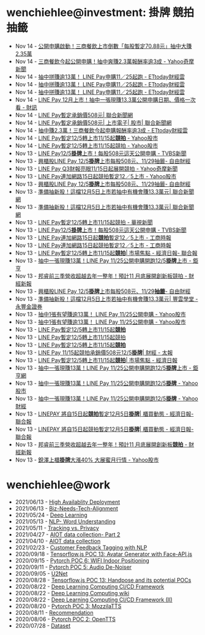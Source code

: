# wenchiehlee@investment: 掛牌 競拍 抽籤 

<!-- rss start -->
- Nov 14 - [公開申購啟動！三商餐飲上市倒數「每股暫定70.88元」抽中大賺2.35萬](https://www.google.com/url?rct=j&sa=t&url=https://www.ftnn.com.tw/news/337652&ct=ga&cd=CAIyIDAyOWU0YTc5M2ViOGJkZDQ6Y29tLnR3OnpoLVRXOlRX&usg=AOvVaw1YK8_gQGhTrybNKS_4D7Y3)
- Nov 14 - [三商餐飲今起公開申購！抽中爽賺2.3萬報酬率逾3成 - Yahoo奇摩新聞](https://www.google.com/url?rct=j&sa=t&url=https://tw.news.yahoo.com/%25E4%25B8%2589%25E5%2595%2586%25E9%25A4%2590%25E9%25A3%25B2%25E4%25BB%258A%25E8%25B5%25B7%25E5%2585%25AC%25E9%2596%258B%25E7%2594%25B3%25E8%25B3%25BC-%25E6%258A%25BD%25E4%25B8%25AD%25E7%2588%25BD%25E8%25B3%25BA2-3%25E8%2590%25AC-%25E5%25A0%25B1%25E9%2585%25AC%25E7%258E%2587%25E9%2580%25BE3%25E6%2588%2590-013302618.html&ct=ga&cd=CAIyIDAyOWU0YTc5M2ViOGJkZDQ6Y29tLnR3OnpoLVRXOlRX&usg=AOvVaw1Qi8eA35wCl6pp_i4byLBW)
- Nov 14 - [抽中拼賺逾13萬！ LINE Pay申購11／25起跑 - ETtoday財經雲](https://www.google.com/url?rct=j&sa=t&url=https://finance.ettoday.net/news/2854607&ct=ga&cd=CAIyIGMyMDFhNDU4NzAzY2ViODg6Y29tLnR3OnpoLVRXOlRX&usg=AOvVaw1T-p6U6iAm1J7LRi8LL-4Y)
- Nov 14 - [抽中拼賺逾13萬！ LINE Pay申購11／25起跑 - ETtoday財經雲](https://www.google.com/url?rct=j&sa=t&url=https://finance.ettoday.net/news/2854607&ct=ga&cd=CAIyIDAyOWU0YTc5M2ViOGJkZDQ6Y29tLnR3OnpoLVRXOlRX&usg=AOvVaw1T-p6U6iAm1J7LRi8LL-4Y)
- Nov 14 - [抽中拼賺逾13萬！ LINE Pay申購11／25起跑 - ETtoday財經雲](https://www.google.com/url?rct=j&sa=t&url=https://finance.ettoday.net/news/2854607&ct=ga&cd=CAIyImQ1NGU5NDllMDMxY2JiY2M6Y29tLnR3OnpoLVRXOlRXOlI&usg=AOvVaw1T-p6U6iAm1J7LRi8LL-4Y)
- Nov 14 - [LINE Pay 12月上市！抽中一張現賺13.3萬公開申購日期、價格一次看 - 財訊](https://www.google.com/url?rct=j&sa=t&url=https://www.wealth.com.tw/articles/2d266767-c91d-4b1f-8f1e-a8d8f445daf7&ct=ga&cd=CAIyIDAyOWU0YTc5M2ViOGJkZDQ6Y29tLnR3OnpoLVRXOlRX&usg=AOvVaw309huksoiMkj5fWzzJ5cYR)
- Nov 14 - [LINE Pay暫定承銷價508元| 聯合新聞網](https://www.google.com/url?rct=j&sa=t&url=https://udn.com/news/story/7251/8358152&ct=ga&cd=CAIyIGMyMDFhNDU4NzAzY2ViODg6Y29tLnR3OnpoLVRXOlRX&usg=AOvVaw1_s6rHXtWz45TRI8ZIy1BN)
- Nov 14 - [LINE Pay暫定承銷價508元| 上市電子| 股市| 聯合新聞網](https://www.google.com/url?rct=j&sa=t&url=https://udn.com/news/story/7253/8358152&ct=ga&cd=CAIyIGMyMDFhNDU4NzAzY2ViODg6Y29tLnR3OnpoLVRXOlRX&usg=AOvVaw2SOhUXDISgd924BHhpbisY)
- Nov 14 - [抽中賺2.3萬！三商餐飲今起申購報酬率逾3成 - ETtoday財經雲](https://www.google.com/url?rct=j&sa=t&url=https://finance.ettoday.net/news/2854517&ct=ga&cd=CAIyIDAyOWU0YTc5M2ViOGJkZDQ6Y29tLnR3OnpoLVRXOlRX&usg=AOvVaw0ORSinwKJeQZ57ZxVbAqcu)
- Nov 14 - [LINE Pay暫定12/5轉上市11/15起<b>競拍</b> - Yahoo股市](https://www.google.com/url?rct=j&sa=t&url=https://tw.stock.yahoo.com/news/line-pay%25E6%259A%25AB%25E5%25AE%259A12-5%25E8%25BD%2589%25E4%25B8%258A%25E5%25B8%2582-11-15%25E8%25B5%25B7%25E7%25AB%25B6%25E6%258B%258D-102900742.html&ct=ga&cd=CAIyIGMyMDFhNDU4NzAzY2ViODg6Y29tLnR3OnpoLVRXOlRX&usg=AOvVaw2_cFTNkAjDLlZXk4qG2-S6)
- Nov 14 - [LINE Pay暫定12/5轉上市11/15起競拍 - Yahoo股市](https://www.google.com/url?rct=j&sa=t&url=https://tw.stock.yahoo.com/news/line-pay%25E6%259A%25AB%25E5%25AE%259A12-5%25E8%25BD%2589%25E4%25B8%258A%25E5%25B8%2582-11-15%25E8%25B5%25B7%25E7%25AB%25B6%25E6%258B%258D-102900742.html&ct=ga&cd=CAIyImQ1NGU5NDllMDMxY2JiY2M6Y29tLnR3OnpoLVRXOlRXOlI&usg=AOvVaw2_cFTNkAjDLlZXk4qG2-S6)
- Nov 13 - [LINE Pay12/5<b>掛牌</b>上市！每股508元這天公開申購 - TVBS新聞](https://www.google.com/url?rct=j&sa=t&url=https://news.tvbs.com.tw/life/2684961&ct=ga&cd=CAIyIGMyMDFhNDU4NzAzY2ViODg6Y29tLnR3OnpoLVRXOlRX&usg=AOvVaw1BS2pBYIf3daSn54Wa7oko)
- Nov 13 - [興櫃股LINE Pay 12/5<b>掛牌</b>上市每股508元、11/29抽籤- 自由財經](https://www.google.com/url?rct=j&sa=t&url=https://ec.ltn.com.tw/article/breakingnews/4861977&ct=ga&cd=CAIyIGMyMDFhNDU4NzAzY2ViODg6Y29tLnR3OnpoLVRXOlRX&usg=AOvVaw27XZXELZWTb4AxLqLSjKLK)
- Nov 13 - [LINE Pay Q3財報亮眼11/15日起展開競拍 - Yahoo奇摩新聞](https://www.google.com/url?rct=j&sa=t&url=https://tw.news.yahoo.com/line-pay-q3%25E8%25B2%25A1%25E5%25A0%25B1%25E4%25BA%25AE%25E7%259C%25BC-11-15%25E6%2597%25A5%25E8%25B5%25B7%25E5%25B1%2595%25E9%2596%258B%25E7%25AB%25B6%25E6%258B%258D-081725499.html&ct=ga&cd=CAIyImQ1NGU5NDllMDMxY2JiY2M6Y29tLnR3OnpoLVRXOlRXOlI&usg=AOvVaw2vtnK0KYDGfHfVfVm5Kr9e)
- Nov 13 - [LINE Pay連加網路15日起競拍暫定12／5上市 - Yahoo股市](https://www.google.com/url?rct=j&sa=t&url=https://tw.stock.yahoo.com/news/line-pay%25E9%2580%25A3%25E5%258A%25A0%25E7%25B6%25B2%25E8%25B7%25AF15%25E6%2597%25A5%25E8%25B5%25B7%25E7%25AB%25B6%25E6%258B%258D-%25E6%259A%25AB%25E5%25AE%259A12-5%25E4%25B8%258A%25E5%25B8%2582-125809702.html&ct=ga&cd=CAIyImQ1NGU5NDllMDMxY2JiY2M6Y29tLnR3OnpoLVRXOlRXOlI&usg=AOvVaw2fpv7fVz9F5HbmYBKas93o)
- Nov 13 - [興櫃股LINE Pay 12/5<b>掛牌</b>上市每股508元、11/29抽籤- 自由財經](https://www.google.com/url?rct=j&sa=t&url=https://ec.ltn.com.tw/article/breakingnews/4861977&ct=ga&cd=CAIyImQ1NGU5NDllMDMxY2JiY2M6Y29tLnR3OnpoLVRXOlRXOlI&usg=AOvVaw27XZXELZWTb4AxLqLSjKLK)
- Nov 13 - [準備抽新股！這檔12月5日上市若抽中有機會賺13.3萬元| 聯合新聞網](https://www.google.com/url?rct=j&sa=t&url=https://udn.com/news/story/7254/8357897&ct=ga&cd=CAIyIGMyMDFhNDU4NzAzY2ViODg6Y29tLnR3OnpoLVRXOlRX&usg=AOvVaw018TN_ZyfwfaeufX89TYvv)
- Nov 13 - [準備抽新股！這檔12月5日上市若抽中有機會賺13.3萬元| 聯合新聞網](https://www.google.com/url?rct=j&sa=t&url=https://udn.com/news/story/7254/8357897&ct=ga&cd=CAIyImQ1NGU5NDllMDMxY2JiY2M6Y29tLnR3OnpoLVRXOlRXOlI&usg=AOvVaw018TN_ZyfwfaeufX89TYvv)
- Nov 13 - [LINE Pay暫定12/5轉上市11/15起競拍 - 華視新聞](https://www.google.com/url?rct=j&sa=t&url=https://news.cts.com.tw/cna/money/202411/202411132402023.html&ct=ga&cd=CAIyImQ1NGU5NDllMDMxY2JiY2M6Y29tLnR3OnpoLVRXOlRXOlI&usg=AOvVaw0VLR0oTR2mLHwKFwD9rel7)
- Nov 13 - [LINE Pay12/5<b>掛牌</b>上市！每股508元這天公開申購 - TVBS新聞](https://www.google.com/url?rct=j&sa=t&url=https://news.tvbs.com.tw/life/2684961&ct=ga&cd=CAIyImQ1NGU5NDllMDMxY2JiY2M6Y29tLnR3OnpoLVRXOlRXOlI&usg=AOvVaw1BS2pBYIf3daSn54Wa7oko)
- Nov 13 - [LINE Pay連加網路15日起<b>競拍</b>暫定12／5上市 - 工商時報](https://www.google.com/url?rct=j&sa=t&url=https://www.ctee.com.tw/news/20241113702268-430201&ct=ga&cd=CAIyIGMyMDFhNDU4NzAzY2ViODg6Y29tLnR3OnpoLVRXOlRX&usg=AOvVaw3CD28H47dckWCkMoFz8fhN)
- Nov 13 - [LINE Pay連加網路15日起競拍暫定12／5上市 - 工商時報](https://www.google.com/url?rct=j&sa=t&url=https://www.ctee.com.tw/news/20241113702268-430201&ct=ga&cd=CAIyImQ1NGU5NDllMDMxY2JiY2M6Y29tLnR3OnpoLVRXOlRXOlI&usg=AOvVaw3CD28H47dckWCkMoFz8fhN)
- Nov 13 - [LINE Pay暫定12/5轉上市11/15起<b>競拍</b>| 市場焦點 - 經濟日報- 聯合報](https://www.google.com/url?rct=j&sa=t&url=https://money.udn.com/money/story/5607/8357933&ct=ga&cd=CAIyIGMyMDFhNDU4NzAzY2ViODg6Y29tLnR3OnpoLVRXOlRX&usg=AOvVaw0DbVyMoHdxMY6h96RDaWWY)
- Nov 13 - [抽中一張現賺13萬！LINE Pay 11/25公開申購開跑12/5<b>掛牌</b>上市 - 鉅亨](https://www.google.com/url?rct=j&sa=t&url=https://m.cnyes.com/news/id/5778253&ct=ga&cd=CAIyImQ1NGU5NDllMDMxY2JiY2M6Y29tLnR3OnpoLVRXOlRXOlI&usg=AOvVaw36RKvFICaSKyQNkRorHaO8)
- Nov 13 - [邦睿前三季營收超越去年一整年！預計11 月底展開創新板競拍 - 財經新報](https://www.google.com/url?rct=j&sa=t&url=https://finance.technews.tw/2024/11/13/art-ai/&ct=ga&cd=CAIyImQ1NGU5NDllMDMxY2JiY2M6Y29tLnR3OnpoLVRXOlRXOlI&usg=AOvVaw057NYddnmDINTsfVNZoTkB)
- Nov 13 - [興櫃股LINE Pay 12/5<b>掛牌</b>上市每股508元、11/29<b>抽籤</b>- 自由財經](https://www.google.com/url?rct=j&sa=t&url=https://ec.ltn.com.tw/article/breakingnews/4861977&ct=ga&cd=CAIyIDAyOWU0YTc5M2ViOGJkZDQ6Y29tLnR3OnpoLVRXOlRX&usg=AOvVaw27XZXELZWTb4AxLqLSjKLK)
- Nov 13 - [準備抽新股！這檔12月5日上市若抽中有機會賺13.3萬元| 豐雲學堂 - 永豐金證券](https://www.google.com/url?rct=j&sa=t&url=https://www.sinotrade.com.tw/richclub/news/67348dbc32ba0c9331b0bb61&ct=ga&cd=CAIyImQ1NGU5NDllMDMxY2JiY2M6Y29tLnR3OnpoLVRXOlRXOlI&usg=AOvVaw3F-5CxSS63U7FPQUWUThIg)
- Nov 13 - [抽中1張有望賺逾13萬！ LINE Pay 11/25公開申購 - Yahoo股市](https://www.google.com/url?rct=j&sa=t&url=https://tw.stock.yahoo.com/news/%25E6%258A%25BD%25E4%25B8%25AD1%25E5%25BC%25B5%25E6%259C%2589%25E6%259C%259B%25E8%25B3%25BA%25E9%2580%25BE13%25E8%2590%25AC%25EF%25BC%2581-line-pay-1125%25E5%2585%25AC%25E9%2596%258B%25E7%2594%25B3%25E8%25B3%25BC-110718322.html&ct=ga&cd=CAIyIGMyMDFhNDU4NzAzY2ViODg6Y29tLnR3OnpoLVRXOlRX&usg=AOvVaw1Rp2gnlOSeIwLjhlcly2Y4)
- Nov 13 - [抽中1張有望賺逾13萬！ LINE Pay 11/25公開申購 - Yahoo股市](https://www.google.com/url?rct=j&sa=t&url=https://tw.stock.yahoo.com/news/%25E6%258A%25BD%25E4%25B8%25AD1%25E5%25BC%25B5%25E6%259C%2589%25E6%259C%259B%25E8%25B3%25BA%25E9%2580%25BE13%25E8%2590%25AC%25EF%25BC%2581-line-pay-1125%25E5%2585%25AC%25E9%2596%258B%25E7%2594%25B3%25E8%25B3%25BC-110718322.html&ct=ga&cd=CAIyIDAyOWU0YTc5M2ViOGJkZDQ6Y29tLnR3OnpoLVRXOlRX&usg=AOvVaw1Rp2gnlOSeIwLjhlcly2Y4)
- Nov 13 - [LINE Pay暫定12/5轉上市11/15起<b>競拍</b>](https://www.google.com/url?rct=j&sa=t&url=https://news.pchome.com.tw/finance/cna_business/20241113/index-17314937404530722003.html&ct=ga&cd=CAIyIGMyMDFhNDU4NzAzY2ViODg6Y29tLnR3OnpoLVRXOlRX&usg=AOvVaw0_VOT5HQr_I1F4ZPwAtIJf)
- Nov 13 - [LINE Pay暫定12/5轉上市11/15起競拍](https://www.google.com/url?rct=j&sa=t&url=https://news.pchome.com.tw/finance/cna_business/20241113/index-17314937404530722003.html&ct=ga&cd=CAIyImQ1NGU5NDllMDMxY2JiY2M6Y29tLnR3OnpoLVRXOlRXOlI&usg=AOvVaw0_VOT5HQr_I1F4ZPwAtIJf)
- Nov 13 - [LINE Pay暫定12/5轉上市11/15起<b>競拍</b>](https://www.google.com/url?rct=j&sa=t&url=https://www.fountmedia.io/article/255510&ct=ga&cd=CAIyIGMyMDFhNDU4NzAzY2ViODg6Y29tLnR3OnpoLVRXOlRX&usg=AOvVaw0Hrp-HaHMgGMJ0LK0oMH8U)
- Nov 13 - [LINE Pay 11/15起競拍承銷價508元12/5<b>掛牌</b>| 財經 - 太報](https://www.google.com/url?rct=j&sa=t&url=https://www.taisounds.com/news/content/75/157353&ct=ga&cd=CAIyImQ1NGU5NDllMDMxY2JiY2M6Y29tLnR3OnpoLVRXOlRXOlI&usg=AOvVaw2sdspB5P9ENakZrneYDQP7)
- Nov 13 - [LINE Pay暫定12/5轉上市11/15起<b>競拍</b>| 市場焦點 - 經濟日報](https://www.google.com/url?rct=j&sa=t&url=https://money.udn.com/money/amp/story/5607/8357933&ct=ga&cd=CAIyIGMyMDFhNDU4NzAzY2ViODg6Y29tLnR3OnpoLVRXOlRX&usg=AOvVaw0SjD9MumzuVyAncJEikTVS)
- Nov 13 - [抽中一張現賺13萬！LINE Pay 11/25公開申購開跑12/5<b>掛牌</b>上市 - 鉅亨網](https://www.google.com/url?rct=j&sa=t&url=https://news.cnyes.com/news/id/5778253&ct=ga&cd=CAIyIDAyOWU0YTc5M2ViOGJkZDQ6Y29tLnR3OnpoLVRXOlRX&usg=AOvVaw0RlxX6sV44PK0_OFUkmGXH)
- Nov 13 - [抽中一張現賺13萬！LINE Pay 11/25公開申購開跑12/5<b>掛牌</b> - Yahoo股市](https://www.google.com/url?rct=j&sa=t&url=https://tw.stock.yahoo.com/news/%25E6%258A%25BD%25E4%25B8%25AD-%25E5%25BC%25B5%25E7%258F%25BE%25E8%25B3%25BA13%25E8%2590%25AC-line-pay-11-085811227.html&ct=ga&cd=CAIyIDAyOWU0YTc5M2ViOGJkZDQ6Y29tLnR3OnpoLVRXOlRX&usg=AOvVaw3oSvOPgEpD1qwJA7kJ39d0)
- Nov 13 - [抽中一張現賺13萬！LINE Pay 11/25公開申購開跑12/5<b>掛牌</b> - Yahoo 財經](https://www.google.com/url?rct=j&sa=t&url=https://hk.finance.yahoo.com/news/%25E6%258A%25BD%25E4%25B8%25AD-%25E5%25BC%25B5%25E7%258F%25BE%25E8%25B3%25BA13%25E8%2590%25AC-line-pay-11-085811854.html&ct=ga&cd=CAIyIGMyMDFhNDU4NzAzY2ViODg6Y29tLnR3OnpoLVRXOlRX&usg=AOvVaw0vZfXNVfYLvbYXf6tdawSA)
- Nov 13 - [LINEPAY 將自15日起<b>競拍</b>暫定12月5日<b>掛牌</b>| 櫃買動態 - 經濟日報- 聯合報](https://www.google.com/url?rct=j&sa=t&url=https://money.udn.com/money/story/11074/8357662&ct=ga&cd=CAIyIGMyMDFhNDU4NzAzY2ViODg6Y29tLnR3OnpoLVRXOlRX&usg=AOvVaw1L-9UGsLUfRiJqRh51z5uc)
- Nov 13 - [LINEPAY 將自15日起競拍暫定12月5日<b>掛牌</b>| 櫃買動態 - 經濟日報- 聯合報](https://www.google.com/url?rct=j&sa=t&url=https://money.udn.com/money/story/11074/8357662&ct=ga&cd=CAIyImQ1NGU5NDllMDMxY2JiY2M6Y29tLnR3OnpoLVRXOlRXOlI&usg=AOvVaw1L-9UGsLUfRiJqRh51z5uc)
- Nov 13 - [邦睿前三季營收超越去年一整年！預計11 月底展開創新板<b>競拍</b> - 財經新報](https://www.google.com/url?rct=j&sa=t&url=https://finance.technews.tw/2024/11/13/art-ai/&ct=ga&cd=CAIyIGMyMDFhNDU4NzAzY2ViODg6Y29tLnR3OnpoLVRXOlRX&usg=AOvVaw057NYddnmDINTsfVNZoTkB)
- Nov 13 - [銳澤上櫃<b>掛牌</b>大漲40% 大展蜜月行情 - Yahoo股市](https://www.google.com/url?rct=j&sa=t&url=https://tw.stock.yahoo.com/news/%25E9%258A%25B3%25E6%25BE%25A4%25E4%25B8%258A%25E6%25AB%2583%25E6%258E%259B%25E7%2589%258C%25E5%25A4%25A7%25E6%25BC%25B240-%25E5%25A4%25A7%25E5%25B1%2595%25E8%259C%259C%25E6%259C%2588%25E8%25A1%258C%25E6%2583%2585-025311064.html&ct=ga&cd=CAIyIGMyMDFhNDU4NzAzY2ViODg6Y29tLnR3OnpoLVRXOlRX&usg=AOvVaw32h8sWa25ahmIeJQePqpS9)
<!-- rss end -->

# wenchiehlee@work
<!-- _feed1_ start -->
- 2021/06/13 - [High Availablity Deployment](https://wenchiehlee.github.io/mkdocs/blog/2021/06/high-availablity-deployment/)
- 2021/06/13 - [Biz-Needs-Tech-Alignment](https://wenchiehlee.github.io/mkdocs/blog/2021/06/biz-needs-tech-alignment/)
- 2021/05/24 - [Deep Learning](https://wenchiehlee.github.io/mkdocs/blog/2021/05/deep-learning/)
- 2021/05/13 - [NLP- Word Understanding](https://wenchiehlee.github.io/mkdocs/blog/2021/05/nlp--word-understanding/)
- 2021/05/11 - [Tracking vs. Privacy](https://wenchiehlee.github.io/mkdocs/blog/2021/05/tracking-vs-privacy/)
- 2021/04/27 - [AIOT data collection- Part 2](https://wenchiehlee.github.io/mkdocs/blog/2021/04/aiot-data-collection--part-2/)
- 2021/04/10 - [AIOT data collection](https://wenchiehlee.github.io/mkdocs/blog/2021/04/aiot-data-collection/)
- 2021/02/23 - [Customer Feedback Tagging with NLP](https://wenchiehlee.github.io/mkdocs/blog/2021/02/customer-feedback-tagging-with-nlp/)
- 2020/09/18 - [Tensorflow.js POC 13: Avatar Generator with Face-API.js](https://wenchiehlee.github.io/mkdocs/blog/2020/09/tensorflowjs-poc-13-avatar-generator-with-face-apijs/)
- 2020/09/15 - [Pytorch POC 6: WIFI Indoor Positioning](https://wenchiehlee.github.io/mkdocs/blog/2020/09/pytorch-poc-6-wifi-indoor-positioning/)
- 2020/09/11 - [Pytorch POC 5: Audio De-Noiser](https://wenchiehlee.github.io/mkdocs/blog/2020/09/pytorch-poc-5-audio-de-noiser/)
- 2020/09/05 - [U2Net](https://wenchiehlee.github.io/mkdocs/blog/2020/09/u2net/)
- 2020/08/28 - [Tensorflow.js POC 13: Handpose and its potential POCs](https://wenchiehlee.github.io/mkdocs/blog/2020/08/tensorflowjs-poc-13-handpose-and-its-potential-pocs/)
- 2020/08/22 - [Deep Learning Computing CI/CD Framework](https://wenchiehlee.github.io/mkdocs/blog/2020/08/deep-learning-computing-cicd-framework/)
- 2020/08/22 - [Deep Learning Computing wiki](https://wenchiehlee.github.io/mkdocs/blog/2020/08/deep-learning-computing-wiki/)
- 2020/08/22 - [Deep Learning Computing CI/CD Framework (II)](https://wenchiehlee.github.io/mkdocs/blog/2020/08/deep-learning-computing-cicd-framework-ii/)
- 2020/08/20 - [Pytorch POC 3: MozzilaTTS](https://wenchiehlee.github.io/mkdocs/blog/2020/08/pytorch-poc-3-mozzilatts/)
- 2020/08/11 - [Recommendation](https://wenchiehlee.github.io/mkdocs/blog/2020/08/recommendation/)
- 2020/08/06 - [Pytorch POC 2: OpenTTS](https://wenchiehlee.github.io/mkdocs/blog/2020/08/pytorch-poc-2-opentts/)
- 2020/07/28 - [Dataset](https://wenchiehlee.github.io/mkdocs/blog/2020/07/dataset/)
<!-- _feed1_ end -->
